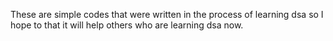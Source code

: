 These are simple codes that were written in the process of learning dsa so I hope to that it will help others who are learning dsa now.
